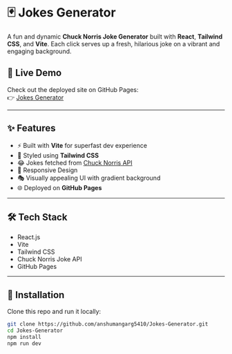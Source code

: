 # 🃏 Jokes Generator

A fun and dynamic **Chuck Norris Joke Generator** built with **React**, **Tailwind CSS**, and **Vite**. Each click serves up a fresh, hilarious joke on a vibrant and engaging background.

<!-- ![Joke Generator Preview](./preview.png) -->

## 🚀 Live Demo
Check out the deployed site on GitHub Pages:  
👉 [Jokes Generator](https://anshumangarg5410.github.io/Jokes-Generator/)

---

## ✨ Features

- ⚡ Built with **Vite** for superfast dev experience
- 🎨 Styled using **Tailwind CSS**
- 😂 Jokes fetched from [Chuck Norris API](https://api.chucknorris.io)
- 📱 Responsive Design
- 🎭 Visually appealing UI with gradient background
- 🌐 Deployed on **GitHub Pages**

---

## 🛠 Tech Stack

- React.js
- Vite
- Tailwind CSS
- Chuck Norris Joke API
- GitHub Pages

---

## 🔧 Installation

Clone this repo and run it locally:

```bash
git clone https://github.com/anshumangarg5410/Jokes-Generator.git
cd Jokes-Generator
npm install
npm run dev